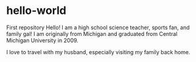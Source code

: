 # hello-world
First repository
Hello!
I am a high school science teacher, sports fan, and family gal! I am originally from Michigan and graduated from Central Michigan University in 2009.

I love to travel with my husband, especially visiting my family back home.


